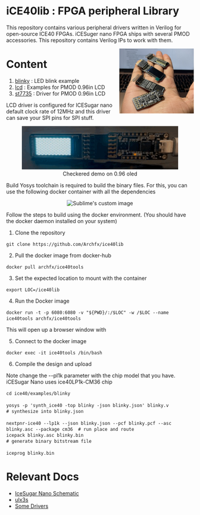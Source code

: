 # iCE40lib : FPGA peripheral Library 

This repository contains various peripheral drivers written in Verilog for open-source ICE40 FPGAs.
iCESuger nano FPGA ships with several PMOD accessories. This repository contains Verilog IPs to work with them.

<img src="/images/ice40.jpeg" alt="docker" width="200" align="right">

Content
======

1. [blinky](/blinky/) : LED blink example
2. [lcd](/lcd/) : Examples for PMOD 0.96in LCD
2. [st7735](/st7736/) : Driver for PMOD 0.96in LCD




LCD driver is configured for ICESugar nano default clock rate of 12MHz and this driver can save your SPI pins for SPI stuff.
<p align="center">
  <img src="images/lcd-test.gif" alt="Sublime's custom image"/>
<br> Checkered demo on 0.96 oled
</p>



Build
Yosys toolchain is required to build the binary files.
For this, you can use the following docker container with all the dependencies

<p align="center">
  <img src="https://dockerico.blankenship.io/image/archfx/ice40tools" alt="Sublime's custom image"/>
</p>

<!-- [![dockeri.co](https://dockerico.blankenship.io/image/archfx/ice40tools)](https://hub.docker.com/r/archfx/ice40tools) -->

<!-- [![dockeri.co](https://dockerico.blankenship.io/image/archfx/yosystools)](https://hub.docker.com/r/archfx/yosystools) -->

Follow the steps to build using the docker environment. (You should have the docker daemon installed on your system)

1. Clone the repository

```shell
git clone https://github.com/Archfx/ice40lib
```

2. Pull the docker image from docker-hub


```shell
docker pull archfx/ice40tools
```

3. Set the expected location to mount with the container
```shell
export LOC=/ice40lib
```

4. Run the Docker image
```shell
docker run -t -p 6080:6080 -v "${PWD}/:/$LOC" -w /$LOC --name ice40tools archfx/ice40tools
```
This will open up a browser window with 

5. Connect to the docker image

```shell
docker exec -it ice40tools /bin/bash
```

6. Compile the design and upload

Note change the --pl1k parameter with the chip model that you have. iCESugar Nano uses ice40LP1k-CM36 chip

```shell
cd ice40/examples/blinky

yosys -p 'synth_ice40 -top blinky -json blinky.json' blinky.v               # synthesize into blinky.json

nextpnr-ice40 --lp1k --json blinky.json --pcf blinky.pcf --asc blinky.asc --package cm36  # run place and route
icepack blinky.asc blinky.bin                                               # generate binary bitstream file

iceprog blinky.bin                                                       
```



Relevant Docs
=========

- [IceSugar Nano Schematic](https://github.com/wuxx/icesugar-nano/blob/main/schematic/ICESugar-nano-v1.2.pdf)
- [ulx3s](https://github.com/lawrie/ulx3s_examples)
- [Some Drivers](https://github.com/damdoy/fpga_peripherals)

